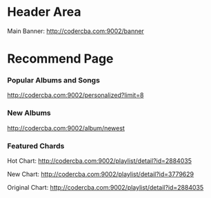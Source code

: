 # Header Area

Main Banner: http://codercba.com:9002/banner

# Recommend Page

### Popular Albums and Songs

http://codercba.com:9002/personalized?limit=8

### New Albums

http://codercba.com:9002/album/newest

### Featured Chards

Hot Chart: http://codercba.com:9002/playlist/detail?id=2884035

New Chart: http://codercba.com:9002/playlist/detail?id=3779629

Original Chart: http://codercba.com:9002/playlist/detail?id=2884035
